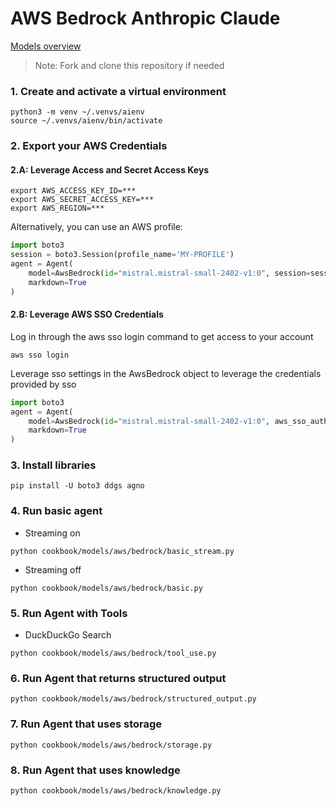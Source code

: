 # AWS Bedrock Anthropic Claude

[Models overview](https://docs.anthropic.com/claude/docs/models-overview)

> Note: Fork and clone this repository if needed

### 1. Create and activate a virtual environment

```shell
python3 -m venv ~/.venvs/aienv
source ~/.venvs/aienv/bin/activate
```

### 2. Export your AWS Credentials

#### 2.A: Leverage Access and Secret Access Keys
```shell
export AWS_ACCESS_KEY_ID=***
export AWS_SECRET_ACCESS_KEY=***
export AWS_REGION=***
```

Alternatively, you can use an AWS profile:

```python
import boto3
session = boto3.Session(profile_name='MY-PROFILE')
agent = Agent(
    model=AwsBedrock(id="mistral.mistral-small-2402-v1:0", session=session),
    markdown=True
)
```

#### 2.B: Leverage AWS SSO Credentials
Log in through the aws sso login command to get access to your account
```shell
aws sso login
```

Leverage sso settings in the AwsBedrock object to leverage the credentials provided by sso
```python
import boto3
agent = Agent(
    model=AwsBedrock(id="mistral.mistral-small-2402-v1:0", aws_sso_auth= True),
    markdown=True
)
```


### 3. Install libraries

```shell
pip install -U boto3 ddgs agno
```

### 4. Run basic agent

- Streaming on

```shell
python cookbook/models/aws/bedrock/basic_stream.py
```

- Streaming off

```shell
python cookbook/models/aws/bedrock/basic.py
```

### 5. Run Agent with Tools

- DuckDuckGo Search

```shell
python cookbook/models/aws/bedrock/tool_use.py
```

### 6. Run Agent that returns structured output

```shell
python cookbook/models/aws/bedrock/structured_output.py
```

### 7. Run Agent that uses storage

```shell
python cookbook/models/aws/bedrock/storage.py
```

### 8. Run Agent that uses knowledge

```shell
python cookbook/models/aws/bedrock/knowledge.py
```
